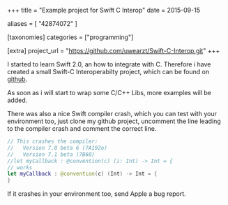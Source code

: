 +++
title = "Example project for Swift C Interop"
date = 2015-09-15

aliases = [
  "42874072"
]

[taxonomies]
categories = ["programming"]

[extra]
project_url = "https://github.com/uwearzt/Swift-C-Interop.git"
+++

I started to learn Swift 2.0, an how to integrate with C. Therefore i have created a small Swift-C Interoperabilty
project, which can be found on [github](https://github.com/uwearzt/Swift-C-Interop.git).

As soon as i will start to wrap some C/C++ Libs, more examples will be added.

There was also a nice Swift compiler crash, which you can test with your environment too, just clone my github
project, uncomment the line leading to the compiler crash and comment the correct line.

<!-- more -->

```swift
// This crashes the compiler:
//   Version 7.0 beta 6 (7A192o)
//   Version 7.1 beta (7B60)
//let myCallback : @convention(c) (i: Int) -> Int = {
// works
let myCallback : @convention(c) (Int) -> Int = {
}
```

If it crashes in your environment too, send Apple a bug report.
